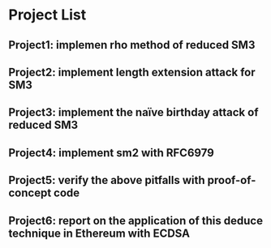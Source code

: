 # Project List
## Project1: implemen rho method of reduced SM3
## Project2: implement length extension attack for SM3
## Project3: implement the naïve birthday attack of reduced SM3
## Project4: implement sm2 with RFC6979
## Project5: verify the above pitfalls with proof-of-concept code
## Project6: report on the application of this deduce technique in Ethereum with ECDSA
